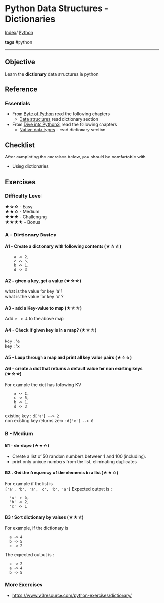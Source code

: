 # Python Data Structures - Dictionaries

[Index](../README.md)/ [Python](0-README.md)

**tags**
#python

---

## Objective

Learn the **dictionary** data structures in python


## Reference

### Essentials

* From [Byte of Python](https://python.swaroopch.com/) read the following chapters
  - [Data structures](https://python.swaroopch.com/data_structures.html) read dictionary section
* From [Dive into Python3](https://diveintopython3.problemsolving.io), read the following chapters
  - [Native data types](https://diveintopython3.problemsolving.io/native-datatypes.html) - read dictionary section

## Checklist

After completing the exercises below, you should be comfortable with

- Using dictionaries

## Exercises

### Difficulty Level

★☆☆  - Easy  
★★☆  - Medium  
★★★  - Challenging  
★★★★ - Bonus


### A - Dictionary Basics

#### A1 - Create a dictionary  with following contents (★☆☆)

```text
    a -> 2,
    c -> 5,
    b -> 1,
    d -> 3
```

#### A2 - given a key, get a value (★☆☆)

what is the value for key 'a'?  
what is the value for key 'x' ?

#### A3 - add a Key-value to map (★☆☆)

Add `e -> 4` to the above map

#### A4 - Check if given key is in a map? (★☆☆)

key : 'a'  
key : 'x'

#### A5 - Loop through a map and print all key value pairs (★☆☆)


#### A6 - create a dict that returns a default value for non existing keys (★☆☆)

For example the dict has following KV

```text
    a -> 2,
    c -> 5,
    b -> 1,
    d -> 3
```

existing key : `d['a'] --> 2`  
non existing key returns zero : `d['x'] --> 0`


### B - Medium

#### B1 - de-dupe (★★☆)

* Create a list of 50 random numbers between 1 and 100 (including).  
* print only unique numbers from the list, eliminating duplicates

#### B2 : Get the frequency of the elements in a list (★★☆)

For example if the list is  
`['a', 'b', 'a', 'c', 'b', 'a']`
Expected output is :
```
  'a' -> 3,
  'b' -> 2,
  'c' -> 1
```

#### B3 : Sort dictionary  by values (★★☆)

For example, if the dictionary is 
```
  a -> 4
  b -> 5
  c -> 2
```

The expected output is :

```
  c -> 2 
  a -> 4
  b -> 5
```

### More Exercises

- <https://www.w3resource.com/python-exercises/dictionary/>
